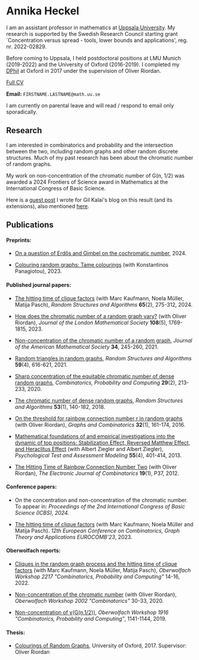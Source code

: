 # Annika Heckel


I am an assistant professor in mathematics at [Uppsala University](https://katalog.uu.se/profile/?id=N22-71). My research is supported by the Swedish Research Council starting grant `Concentration versus spread - tools, lower bounds and applications', reg. nr. 2022-02829.

Before coming to Uppsala, I held postdoctoral positions at LMU Munich (2019-2022) and the University of Oxford (2016-2019). I completed my [DPhil](https://ora.ox.ac.uk/objects/uuid:79e14d55-0589-4e17-bbb5-a216d81b8875) at Oxford in 2017 under the supervision of Oliver Riordan.

[Full CV](resources/Heckel_CV.pdf)


**Email:** `FIRSTNAME.LASTNAME@math.uu.se`

I am currently on parental leave and will read / respond to email only sporadically.

## Research

I am interested in combinatorics and probability and the intersection between the two, including random graphs and other random discrete structures. Much of my past research has been about the chromatic number of random graphs.

My work on non-concentration of the chromatic number of G(n, 1/2) was awarded a 2024 Frontiers of Science award in Mathematics at the International Congress of Basic Science. 

Here is a [guest post](https://gilkalai.wordpress.com/2021/10/03/to-cheer-you-up-in-difficult-times-32-annika-heckels-guest-post-how-does-the-chromatic-number-of-a-random-graph-vary/) I wrote for Gil Kalai's blog on this result (and its extensions), also mentioned [here](https://gilkalai.wordpress.com/2019/06/28/another-sensation-annika-heckel-non-concentration-of-the-chromatic-number-of-a-random-graph/).

## Publications

#### Preprints:

- [On a question of Erdős and Gimbel on the cochromatic number](https://arxiv.org/abs/2408.13839), 2024.

- [Colouring random graphs: Tame colourings](https://arxiv.org/abs/2306.07253) (with Konstantinos Panagiotou), 2023.

#### Published journal papers:

- [The hitting time of clique factors](https://arxiv.org/abs/2302.08340) (with Marc Kaufmann, Noela Müller, Matija Pasch), *Random Structures and Algorithms* **65**(2), 275-312, 2024. 

- [How does the chromatic number of a random graph vary?](https://londmathsoc.onlinelibrary.wiley.com/doi/full/10.1112/jlms.12794) (with Oliver Riordan), *Journal of the London Mathematical Society* **108**(5), 1769-1815, 2023.

- [Non-concentration of the chromatic number of a random graph](https://arxiv.org/abs/1906.11808), *Journal of the American Mathematical Society* **34**, 245-260, 2021.

- [Random triangles in random graphs](https://arxiv.org/abs/1802.08472), *Random Structures and Algorithms* **59**(4), 616-621, 2021.

- [Sharp concentration of the equitable chromatic number of dense random graphs](https://arxiv.org/abs/1712.07407), *Combinatorics, Probability and Computing* **29**(2), 213-233, 2020.

- [The chromatic number of dense random graphs](https://arxiv.org/abs/1603.04836), *Random Structures and Algorithms* **53**(1), 140-182, 2018.

- [On the threshold for rainbow connection number r in random graphs](https://arxiv.org/abs/1307.7747) (with Oliver Riordan), *Graphs and Combinatorics* **32**(1), 161-174, 2016.

- [Mathematical foundations of and empirical investigations into the dynamic of top positions: Stabilization Effect, Reversed Matthew Effect, and Heraclitus Effect](http://www.psychologie-aktuell.com/fileadmin/download/ptam/4-2013_20131217/05_Ziegler.pdf) (with Albert Ziegler and Albert Ziegler), *Psychological Test and Assessment Modeling* **55**(4), 401-414, 2013.

- [The Hitting Time of Rainbow Connection Number Two](https://www.combinatorics.org/ojs/index.php/eljc/article/view/v19i4p37) (with Oliver Riordan), *The Electronic Journal of Combinatorics* **19**(1), P37, 2012.

#### Conference papers:  
- On the concentration and non-concentration of the chromatic number. To appear in: *Proceedings of the 2nd International Congress of Basic Science (ICBS), 2024.*

- [The hitting time of clique factors](https://journals.muni.cz/eurocomb/article/view/35611) (with Marc Kaufmann, Noela Müller and Matija Pasch). *12th European Conference on Combinatorics, Graph Theory and Applications EUROCOMB’23*, 2023.

#### Oberwolfach reports:

- [Cliques in the random graph process and the hitting time of clique factors](https://publications.mfo.de/handle/mfo/3964) (with Marc Kaufmann, Noela Müller, Matija Pasch), *Oberwolfach Workshop 2217 "Combinatorics, Probability and Computing"* 14-16, 2022.

- [Non-concentration of the chromatic number](https://publications.mfo.de/handle/mfo/3702) (with Oliver Riordan), *Oberwolfach Workshop 2002 "Combinatorics"* 30-33, 2020.

- [Non-concentration of χ(G(n,1/2))](https://publications.mfo.de/handle/mfo/3752), *Oberwolfach Workshop 1916 "Combinatorics, Probability and Computing"*, 1141-1144, 2019.


#### Thesis:

- [Colourings of Random Graphs](https://www.mathematik.uni-muenchen.de/~heckel/thesis-final.pdf), University of Oxford, 2017. Supervisor: Oliver Riordan
